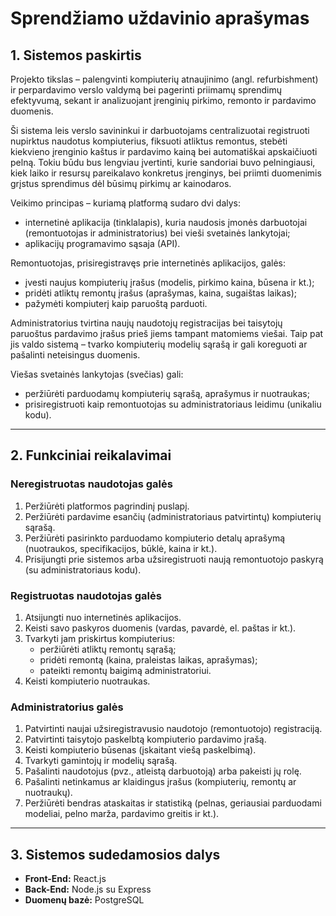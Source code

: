 # Sprendžiamo uždavinio aprašymas

## 1. Sistemos paskirtis

Projekto tikslas – palengvinti kompiuterių atnaujinimo (angl. refurbishment) ir perpardavimo verslo valdymą bei pagerinti priimamų sprendimų efektyvumą, sekant ir analizuojant įrenginių pirkimo, remonto ir pardavimo duomenis.  

Ši sistema leis verslo savininkui ir darbuotojams centralizuotai registruoti nupirktus naudotus kompiuterius, fiksuoti atliktus remontus, stebėti kiekvieno įrenginio kaštus ir pardavimo kainą bei automatiškai apskaičiuoti pelną. Tokiu būdu bus lengviau įvertinti, kurie sandoriai buvo pelningiausi, kiek laiko ir resursų pareikalavo konkretus įrenginys, bei priimti duomenimis grįstus sprendimus dėl būsimų pirkimų ar kainodaros.  

Veikimo principas – kuriamą platformą sudaro dvi dalys:  
- internetinė aplikacija (tinklalapis), kuria naudosis įmonės darbuotojai (remontuotojas ir administratorius) bei vieši svetainės lankytojai;  
- aplikacijų programavimo sąsaja (API).  

Remontuotojas, prisiregistravęs prie internetinės aplikacijos, galės:  
- įvesti naujus kompiuterių įrašus (modelis, pirkimo kaina, būsena ir kt.);  
- pridėti atliktų remontų įrašus (aprašymas, kaina, sugaištas laikas);  
- pažymėti kompiuterį kaip paruoštą parduoti.  

Administratorius tvirtina naujų naudotojų registracijas bei taisytojų paruoštus pardavimo įrašus prieš jiems tampant matomiems viešai. Taip pat jis valdo sistemą – tvarko kompiuterių modelių sąrašą ir gali koreguoti ar pašalinti neteisingus duomenis.  

Viešas svetainės lankytojas (svečias) gali:  
- peržiūrėti parduodamų kompiuterių sąrašą, aprašymus ir nuotraukas;  
- prisiregistruoti kaip remontuotojas su administratoriaus leidimu (unikaliu kodu).  

---

## 2. Funkciniai reikalavimai

### Neregistruotas naudotojas galės
1. Peržiūrėti platformos pagrindinį puslapį.  
2. Peržiūrėti pardavime esančių (administratoriaus patvirtintų) kompiuterių sąrašą.  
3. Peržiūrėti pasirinkto parduodamo kompiuterio detalų aprašymą (nuotraukos, specifikacijos, būklė, kaina ir kt.).  
4. Prisijungti prie sistemos arba užsiregistruoti naują remontuotojo paskyrą (su administratoriaus kodu).  

### Registruotas naudotojas galės
1. Atsijungti nuo internetinės aplikacijos.  
2. Keisti savo paskyros duomenis (vardas, pavardė, el. paštas ir kt.).  
3. Tvarkyti jam priskirtus kompiuterius:  
   - peržiūrėti atliktų remontų sąrašą;  
   - pridėti remontą (kaina, praleistas laikas, aprašymas);  
   - pateikti remontų baigimą administratoriui.  
4. Keisti kompiuterio nuotraukas.  

### Administratorius galės
1. Patvirtinti naujai užsiregistravusio naudotojo (remontuotojo) registraciją.  
2. Patvirtinti taisytojo paskelbtą kompiuterio pardavimo įrašą.  
3. Keisti kompiuterio būsenas (įskaitant viešą paskelbimą).  
4. Tvarkyti gamintojų ir modelių sąrašą.  
5. Pašalinti naudotojus (pvz., atleistą darbuotoją) arba pakeisti jų rolę.  
6. Pašalinti netinkamus ar klaidingus įrašus (kompiuterių, remontų ar nuotraukų).  
7. Peržiūrėti bendras ataskaitas ir statistiką (pelnas, geriausiai parduodami modeliai, pelno marža, pardavimo greitis ir kt.).  

---

## 3. Sistemos sudedamosios dalys

- **Front-End:** React.js  
- **Back-End:** Node.js su Express  
- **Duomenų bazė:** PostgreSQL  

